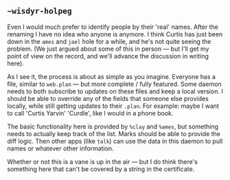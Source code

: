 ## `~wisdyr-holpeg`
Even I would much prefer to identify people by their 'real' names.  After the renaming I have no idea who anyone is anymore.  I think Curtis has just been down in the `ames` and `jael` hole for a while, and he's not quite seeing the problem.  (We just argued about some of this in person — but I'll get my point of view on the record, and we'll advance the discussion in writing here).

As I see it, the process is about as simple as you imagine.  Everyone has a file, similar to `web.plan` — but more complete / fully featured.  Some daemon needs to both subscribe to updates on these files and keep a local version.  I should be able to override any of the fields that someone else provides locally, while still getting updates to their `.plan`.  For example: maybe I want to call 'Curtis Yarvin' 'Curdle', like I would in a phone book.

The basic functionality here is provided by `%clay` and `%ames`, but something needs to actually keep track of the list.  Marks should be able to provide the diff logic.  Then other apps (like `talk`) can use the data in this daemon to pull names or whatever other information.

Whether or not this is a vane is up in the air — but I do think there's something here that can't be covered by a string in the certificate.